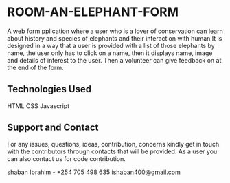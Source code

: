 # ROOM-AN-ELEPHANT-FORM

A web form pplication where a user who is a lover of conservation can learn about history and species of elephants and their interaction with human
It is designed in a way that a user is provided with a list of those elephants by name, the user only has to click on a name, then it displays name, image and details of interest to the user. Then a volunteer can give feedback on at the end of the form.

## Technologies Used
HTML
CSS
Javascript

## Support and Contact
For any issues, questions, ideas, contribution, concerns kindly get in touch with the contributors through contacts that will be provided. As a user you can also contact us for code contribution.

shaban Ibrahim - +254 705 498 635
                 ishaban400@gmail.com


